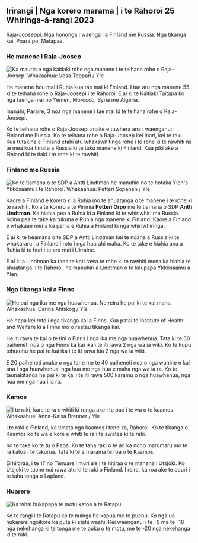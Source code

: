 ## Irirangi \| Nga korero marama \| i te Rāhoroi 25 Whiringa-ā-rangi 2023

Raja-Jooseppi. Nga hononga i waenga i a Finland me Russia. Nga tikanga kai. Poara po. Matapae.

### He manene i Raja-Joosep

![Ka mauria e nga kaitiaki rohe nga manene i te teihana rohe o Raja-Joosep. Whakaahua: Vesa Toppari / Yle](https://images.cdn.yle.fi/image/upload/c_crop,h_2485,w_4434,x_0,y_0/ar_1.777777777777777,c_fill,g_faces,h_675,w_1200/d_1200/dprq_auto:eco/f_auto/fl_lossy/v1700923049/39-12066516562050c25bf5)

He manene hou mai i Ruhia kua tae mai ki Finland. I tae atu nga manene 55 ki te teihana rohe o Raja-Joosepi i te Rahoroi. E ai ki te Kaitiaki Taitapa ko nga taenga mai no Yemen, Morocco, Syria me Algeria.

Inanahi, Paraire, 3 noa nga manene i tae mai ki te teihana rohe o Raja-Joosepi.

Ko te teihana rohe o Raja-Joosepi anake e tuwhera ana i waenganui i Finland me Russia. Ko te teihana rohe o Raja-Joosep kei Inari, kei te raki. Kua tutakina e Finland etahi atu whakawhitinga rohe i te rohe ki te rawhiti na te mea kua timata a Russia ki te tuku manene ki Finland. Kua piki ake a Finland ki te tiaki i te rohe ki te rawhiti.

### Finland me Russia

![Ko te tiamana o te SDP a Antti Lindtman he manuhiri no te hotaka Ylen's Ykkösaamu i te Rahoroi. Whakaahua: Petteri Sopanen / Yle](https://images.cdn.yle.fi/image/upload/c_crop,h_2246,w_3994,x_0,y_219/ar_1.7777777777777777,c_fill,g_faces,h_670/w_pr_1205/w_pr_1205.q_auto:eco/f_auto/fl_lossy/v1700900444/39-12065056561addd4a0a6)

Kaore a Finland e korero ki a Ruhia mo te ahuatanga o te manene i te rohe ki te rawhiti. Koia te korero a te Pirimia **Petteri Orpo** me te tiamana o SDP **Antti Lindtman**. Ka hiahia pea a Ruhia ki a Finland ki te whiriwhiri me Russia. Koina pea te take ka tukuna e Ruhia nga manene ki Finland. Kaore a Finland e whakaae mena ka pehia e Ruhia a Finland ki nga whiriwhiringa.

E ai ki te heamana o te SDP a Antti Lindtman kei te ngana a Russia ki te whakararu i a Finland i roto i nga huarahi maha. Ko te take e hiahia ana a Ruhia ki te huri i te aro mai i Ukraine.

E ai ki a Lindtman ka taea te kati rawa te rohe ki te rawhiti mena ka hiahia te ahuatanga. I te Rahoroi, he manuhiri a Lindtman o te kaupapa Ykkösaamu a Ylen.

### Nga tikanga kai a Finns

![He pai nga ika me nga huawhenua. No reira he pai ki te kai maha. Whakaahua: Carina Ahlskog / Yle](https://images.cdn.yle.fi/image/upload/c_crop,h_2495,w_4437,x_987,y_765/ar_1.7777777777777777,c_fill,g_faces,h_6105/w_d_facesq_auto:eco/f_auto/fl_lossy/v1693405582/39-116488464ef488e5f9cd)

He hapa kei roto i nga tikanga kai a Finns. Kua patai te Institute of Health and Welfare ki a Finns mo o raatau tikanga kai.

He iti rawa te kai o te tini o Finns i nga ika me nga huawhenua. Tata ki te 30 paiheneti noa o nga Finns ka kai ika i te iti rawa 2 nga wa ia wiki. Ko te kupu tohutohu he pai te kai ika i te iti rawa kia 2 nga wa ia wiki.

E 20 paiheneti anake o nga tane me te 40 paiheneti noa o nga wahine e kai ana i nga huawhenua, nga hua me nga hua e maha nga wa ia ra. Ko te taunakitanga he pai ki te kai i te iti rawa 500 karamu o nga huawhenua, nga hua me nga hua i ia ra.

### Kamos

![I te raki, kare te ra e whiti ki runga ake i te pae i te wa o te kaamos. Whakaahua: Anna-Kaisa Brenner / Yle](https://images.cdn.yle.fi/image/upload/c_crop,h_1944,w_3456,x_0,y_1025/ar_1.7777777777777777,c_fill,g_faces,h_6105,w.0/q_auto:eco/f_auto/fl_lossy/v1641653122/39-89980561d9a329301e9)

I te raki o Finland, ka timata nga kaamos i tenei ra, Rahoroi. Ko te tikanga o Kaamos ko te wa e kore e whiti te ra i te awatea ki te raki.

Ko te take ko te tu o Papa. Ko te taha raki o te ao ka noho marumaru mo te ra katoa i te takurua. Tata ki te 2 marama te roa o te Kaamos.

Ei hi‘oraa, i te 17 no Tenuare i muri a‘e i te hitiraa o te mahana i Utsjoki. Ko Utsjoki te taone nui rawa atu ki te raki o Finland. I reira, ka roa ake te pouri i te taha tonga o Lapland.

### Huarere

![Ka whai hukapapa te motu katoa a te Ratapu.](https://images.cdn.yle.fi/image/upload/c_crop,h_1080,w_1919,x_0,y_0/ar_1.7777777777777777,c_fill,g_faces,h_675,w_1205/dpr_1.0/q_auto:eco/f_auto/fl_lossy/v1700928265/39-120668565621aeb49ab4)

Ko te rangi i te Ratapu ko te nuinga he kapua me te puehu. Ko nga ua hukarere ngoikore ka puta ki etahi waahi. Kei waenganui i te -6 me te -16 nga nekehanga ki te tonga me te puku o te motu, me te -20 nga nekehanga ki te raki.